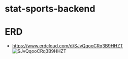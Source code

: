 # stat-sports-backend

# ERD
- https://www.erdcloud.com/d/SJvQqooCRq3B9HHZT
![SJvQqooCRq3B9HHZT](https://github.com/user-attachments/assets/a81f269f-2463-4f43-bf4f-e87173066ad5)
